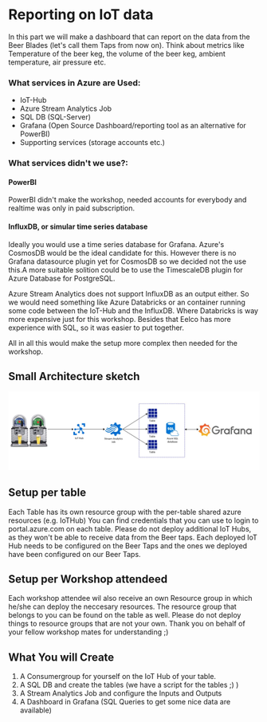 # Reporting  on IoT data

In this part we will make a dashboard that can report on the data from the Beer Blades (let's call them Taps from now on). Think about metrics like Temperature of the beer keg, the volume of the beer keg, ambient temperature, air pressure etc.

### What services in Azure are Used:
- IoT-Hub
- Azure Stream Analytics Job
- SQL DB (SQL-Server)
- Grafana (Open Source Dashboard/reporting tool as an alternative for PowerBI)
- Supporting services (storage accounts etc.)

### What services didn't we use?:

#### PowerBI
PowerBI didn't make the workshop, needed accounts for everybody and realtime was only in paid subscription.

#### InfluxDB, or simular time series database
Ideally you would use a time series database for Grafana. Azure's CosmosDB would be the ideal candidate for this. However there is no Grafana datasource plugin yet for CosmosDB so we decided not the use this.A more suitable solition could be to use the TimescaleDB plugin for Azure Database for PostgreSQL.

Azure Stream Analytics does not support InfluxDB as an output either. So we would need something like Azure Databricks or an container running some code between the IoT-Hub and the InfluxDB. Where Databricks is way more expensive just for this workshop. Besides that Eelco has more experience with SQL, so it was easier to put together.

All in all this would make the setup more complex then needed for the workshop.

## Small Architecture sketch
![High Level Architecture](img/high_level_architecture.jpg "Architecture")


## Setup per table
Each Table has its own resource group with the per-table shared azure resources (e.g. IoTHub)
You can find credentials that you can use to login to portal.azure.com on each table.
Please do not deploy additional IoT Hubs, as they won't be able to receive data from the Beer taps. Each deployed IoT Hub needs to be configured on the Beer Taps and the ones we deployed have been configured on our Beer Taps.

## Setup per Workshop attendeed
Each workshop attendee wil also receive an own Resource group in which he/she can deploy the neccesary resources. The resource group that belongs to you can be found on the table as well.
Please do not deploy things to resource groups that are not your own. Thank you on behalf of your fellow workshop mates for understanding ;)

## What You will Create
1. A Consumergroup for yourself on the IoT Hub of your table.
2. A SQL DB and create the tables (we have a script for the tables ;) )
3. A Stream Analytics Job and configure the Inputs and Outputs
4. A Dashboard in Grafana (SQL Queries to get some nice data are available)

